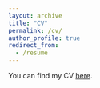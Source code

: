 ```yaml
---
layout: archive
title: "CV"
permalink: /cv/
author_profile: true
redirect_from:
  - /resume
---
```


You can find my CV [here](https://github.com/ecirilomendoza/ecirilomendoza.github.io/tree/master/files/CV_ElibethCirilo.pdf). 